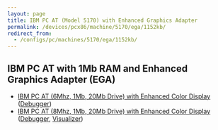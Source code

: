 ```yaml
---
layout: page
title: IBM PC AT (Model 5170) with Enhanced Graphics Adapter
permalink: /devices/pcx86/machine/5170/ega/1152kb/
redirect_from:
  - /configs/pc/machines/5170/ega/1152kb/
---
```


IBM PC AT with 1Mb RAM and Enhanced Graphics Adapter (EGA)
----------------------------------------------------------

* [IBM PC AT (6Mhz, 1Mb, 20Mb Drive) with Enhanced Color Display](/devices/pcx86/machine/5170/ega/1152kb/rev1/) ([Debugger](/devices/pcx86/machine/5170/ega/1152kb/rev1/debugger/))
* [IBM PC AT (8Mhz, 1Mb, 20Mb Drive) with Enhanced Color Display](/devices/pcx86/machine/5170/ega/1152kb/rev3/) ([Debugger](/devices/pcx86/machine/5170/ega/1152kb/rev3/debugger/), [Visualizer](/devices/pcx86/machine/5170/ega/1152kb/rev3/debugger/visual/))
